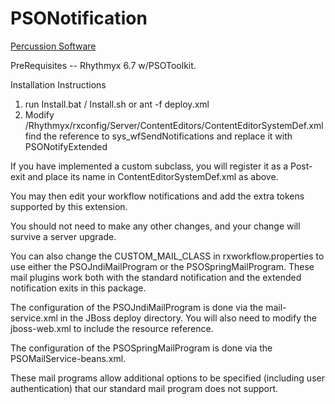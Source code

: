 PSONotification
===============
[Percussion Software](http://www.percussion.com "Percussion Software")

PreRequisites --  Rhythmyx 6.7 w/PSOToolkit.  

Installation Instructions

1) run Install.bat / Install.sh or ant -f deploy.xml 
2) Modify /Rhythmyx/rxconfig/Server/ContentEditors/ContentEditorSystemDef.xml
   find the reference to sys_wfSendNotifications and replace it with PSONotifyExtended
  	
If you have implemented a custom subclass, you will register it as a Post-exit
and place its name in ContentEditorSystemDef.xml as above. 

You may then edit your workflow notifications and add the extra tokens supported by this extension. 

You should not need to make any other changes, and your change will survive a server upgrade.

You can also change the CUSTOM_MAIL_CLASS in rxworkflow.properties to use either the PSOJndiMailProgram 
or the PSOSpringMailProgram.  These mail plugins work both with the standard notification and the 
extended notification exits in this package. 

The configuration of the PSOJndiMailProgram is done via the mail-service.xml in the JBoss deploy
directory. You will also need to modify the jboss-web.xml to include the resource reference.

The configuration of the PSOSpringMailProgram is done via the PSOMailService-beans.xml. 

These mail programs allow additional options to be specified (including user authentication) 
that our standard mail program does not support. 
  